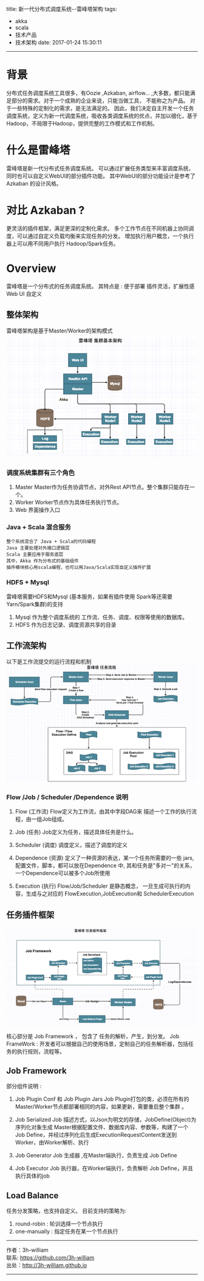 title: 新一代分布式调度系统--雷峰塔架构
tags: 
- akka
- scala
- 技术产品
- 技术架构
date: 2017-01-24 15:30:11
---
# 背景
  分布式任务调度系统工具很多，有Oozie ,Azkaban, airflow... ,大多数，都只能满足部分的需求。对于一个成熟的企业来说，只能当做工具，
  不能称之为产品。 对于一些特殊的定制化的需求，是无法满足的。 
  因此，我们决定自主开发一个任务调度系统，定义为新一代调度系统，吸收各类调度系统的优点，并加以细化，基于Hadoop，不局限于Hadoop，提供完整的工作模式和工作机制。

# 什么是雷峰塔
雷峰塔是新一代分布式任务调度系统。 可以通过扩展任务类型来丰富调度系统，同时也可以自定义WebUI的部分插件功能。
其中WebUI的部分功能设计是参考了 Azkaban 的设计风格。

# 对比 Azkaban ? 
  
  更灵活的插件框架，满足更深的定制化需求。
  多个工作节点在不同机器上协同调度，可以通过自定义负载均衡来实现任务的分发。
  增加执行用户概念，一个执行器上可以用不同用户执行 Hadoop/Spark任务。
  

# Overview
雷峰塔是一个分布式的任务调度系统。 
其特点是 :
 便于部署
 插件灵活，扩展性感
 Web UI 自定义
 
## 整体架构
雷峰塔架构是基于Master/Worker的架构模式
![](/img/lft/lft_cluster_architecture.png)

### 调度系统集群有三个角色
  1. Master
     Master作为任务协调节点，对外Rest API节点。整个集群只能存在一个。
  2. Worker
     Worker节点作为具体任务执行节点。
  3. Web 
     界面操作入口


### Java + Scala 混合服务

    整个系统混合了 Java + Scala的代码编程
    Java 主要处理对外接口逻辑层
    Scala 主要应用于服务底层
    其中，Akka 作为分布式的基础组件
    插件模块核心用scala编程，也可以用Java/Scala实现自定义插件扩展
    
    
### HDFS + Mysql 
 雷峰塔需要HDFS和Mysql (基本服务，如果有插件使用 Spark等还需要Yarn/Spark集群)的支持
1. Mysql 
作为整个调度系统的 工作流、任务、调度、权限等使用的数据库。 
2. HDFS
作为日志记录、调度资源共享的目录

## 工作流架构
以下是工作流提交的运行流程和机制
![](/img/lft/work_flow_architecture.png)

### Flow /Job / Scheduler /Dependence 说明
1. Flow (工作流)
Flow定义为工作流，由其中字段DAG来 描述一个工作的执行流程，由一组Job组成。
 
2. Job  (任务)
Job定义为任务，描述具体任务是什么。
 
3. Scheduler (调度)
调度定义，描述了调度的定义
 
4. Dependence (资源)
定义了一种资源的表达，某一个任务所需要的一些 jars,配置文件，脚本，都可以放在Dependence 中,
其和任务是"多对一"的关系， 一个Dependence可以被多个Job所使用
 
5. Execution (执行)
Flow/Job/Scheduler 是静态概念， 一旦生成可执行的内容，生成与之对应的 FlowExecution,JobExecution和 SchedulerExecution



## 任务插件框架
![](/img/lft/plugin_architecture.png)

核心部分是 Job Framework ， 包含了 任务的解析，产生，到分发。
Job FrameWork : 开发者可以根据自己的使用场景，定制自己的任务解析器，包括任务的执行规则，流程等。
 
 
## Job Framework
 部分组件说明 :
  1. Job Plugin Conf 和 Job Plugin Jars 
  Job Plugin打包的类，必须在所有的Master/Worker节点都部署相同的内容，如果更新，需要重启整个集群 。
 
  2. Job Serialized 
  Job 描述方式，以Json为明文的存储，JobDefine(Object)为序列化对象生成
  Master根据配置文件、数据库内容、参数等，构建了一个 Job Define，并经过序列化后生成ExecutionRequestContent发送到 Worker，由Worker解析、执行
 
  3. Job Generator 
  Job 生成器 ,在Master端执行，负责生成 Job Define
 
  4. Job Executor
  Job 执行器，在Worker端执行，负责解析 Job Define，并且执行具体的job
  
  
## Load Balance 
  任务分发策略，也支持自定义。
  目前支持的策略为: 
  1. round-robin :        轮训选择一个节点执行
  2. one-manually :       指定任务在某一个节点执行
  
  
 ---

作者：3h-william  
联系: https://github.com/3h-william  
出处：http://3h-william.github.io  

---